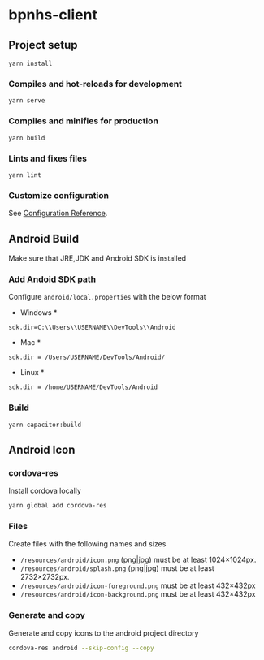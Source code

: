 # bpnhs-client

## Project setup

```
yarn install
```

### Compiles and hot-reloads for development

```
yarn serve
```

### Compiles and minifies for production

```
yarn build
```

### Lints and fixes files

```
yarn lint
```

### Customize configuration

See [Configuration Reference](https://cli.vuejs.org/config/).

## Android Build

Make sure that JRE,JDK and Android SDK is installed

### Add Andoid SDK path

Configure `android/local.properties` with the below format

- Windows \*

```
sdk.dir=C:\\Users\\USERNAME\\DevTools\\Android
```

- Mac \*

```
sdk.dir = /Users/USERNAME/DevTools/Android/
```

- Linux \*

```
sdk.dir = /home/USERNAME/DevTools/Android
```

### Build

```bash
yarn capacitor:build
```

## Android Icon

### cordova-res

Install cordova locally

```bash
yarn global add cordova-res
```

### Files

Create files with the following names and sizes

- `/resources/android/icon.png` (png|jpg) must be at least 1024×1024px.
- `/resources/android/splash.png` (png|jpg) must be at least 2732×2732px.
- `/resources/android/icon-foreground.png` must be at least 432×432px
- `/resources/android/icon-background.png` must be at least 432×432px

### Generate and copy

Generate and copy icons to the android project directory

```bash
cordova-res android --skip-config --copy
```
